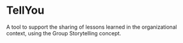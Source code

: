 # TellYou

A tool to support the sharing of lessons learned in the organizational context, using the Group Storytelling concept.

